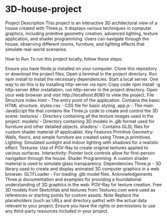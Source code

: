# 3D-house-project
Project Description
This project is an interactive 3D architectural view of a house created with Three.js. It displays various techniques in computer graphics, including primitive geometry creation, advanced lighting, texture application, and shader programming. Users can navigate through the house, observing different rooms, furniture, and lighting effects that simulate real-world scenarios.

How to Run
To run this project locally, follow these steps:

Ensure you have Node.js installed on your computer.
Clone this repository or download the project files.
Open a terminal in the project directory.
Run npm install to install the necessary dependencies.
Start a local server. One way to do this is by installing http-server via npm:
Copy code
npm install -g http-server
After installation, run http-server in the project directory.
Open your web browser and visit http://localhost:8080 to view the project.
File Structure
index.html - The entry point of the application. Contains the basic HTML structure.
styles.css - CSS file for basic styling.
app.js - The main JavaScript file that contains the Three.js code to create and control the 3D scene.
textures/ - Directory containing all the texture images used in the project.
models/ - Directory containing 3D models in .glb format used for furniture and other detailed objects.
shaders/ - Contains GLSL files for custom shader material (if applicable).
Key Features
Primitive Geometry: Walls, floors, and simple furniture are created using Three.js primitives.
Lighting: Simulated sunlight and indoor lighting with shadows for a realistic effect.
Textures: Use of POV-Ray to create original textures applied to various surfaces.
Interactivity: Pointer lock controls allow for first-person navigation through the house.
Shader Programming: A custom shader material is used to simulate glass transparency.
Dependencies
Three.js - 3D library used to create and display animated 3D computer graphics in a web browser.
GLTFLoader - For loading .glb model files.
Acknowledgements
Three.js documentation and examples for providing a foundational understanding of 3D graphics in the web.
POV-Ray for texture creation.
Free 3D models from Sketchfab and textures from Textures.com were used as references or starting points for custom assets.
Note
Replace the placeholders (such as URLs and directory paths) with the actual data relevant to your project. Ensure you have the rights or permissions to use any third-party resources included in your project.
